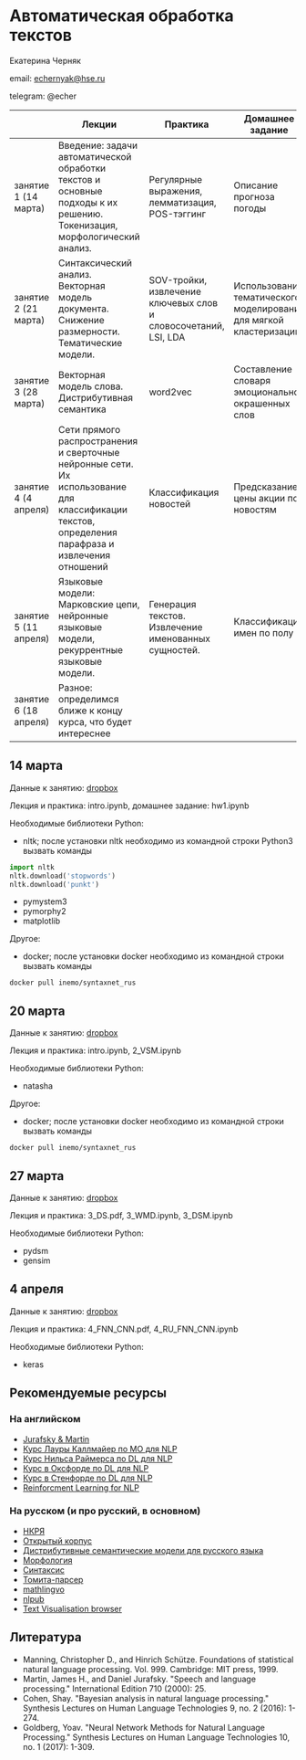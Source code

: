 # Автоматическая обработка текстов 

Екатерина Черняк 

email: echernyak@hse.ru

telegram: @echer


|                       | Лекции                                                                                                                                           | Практика                                                    | Домашнее  задание                                                   |
|-----------------------|--------------------------------------------------------------------------------------------------------------------------------------------------|-------------------------------------------------------------|---------------------------------------------------------------------|
| занятие 1 (14 марта)  | Введение: задачи автоматической обработки текстов и основные подходы к их решению. Токенизация, морфологический анализ.  | Регулярные выражения, лемматизация, POS-тэггинг | Описание прогноза погоды                                            |
| занятие 2 (21 марта)  | Синтаксический анализ. Векторная модель документа. Снижение размерности. Тематические модели.                                                                           | SOV-тройки, извлечение ключевых слов и словосочетаний, LSI, LDA                                               | Использование тематического моделирования для мягкой кластеризации  |
| занятие 3 (28 марта)  | Векторная модель слова. Дистрибутивная семантика                                                                                                 |  word2vec                                                   | Составление словаря эмоционально окрашенных слов                    |
| занятие 4 (4 апреля)  | Сети прямого распространения и сверточные нейронные сети. Их использование для классификации текстов, определения парафраза и извлечения отношений                                                        | Классификация новостей                                      | Предсказание цены акции по новостям                                 |
| занятие 5 (11 апреля) | Языковые модели: Марковские цепи, нейронные языковые модели, рекуррентные языковые модели.                                                       | Генерация текстов. Извлечение именованных сущностей.        | Классификация имен по полу                                          |
| занятие 6 (18 апреля) | Разное: определимся ближе к концу курса, что будет интереснее                                                                                    |                                                             |                                                                     |


## 14 марта

Данные к занятию: [dropbox](https://www.dropbox.com/sh/513tgmhz2ollna5/AAB6W-J3zwKDxKHSUnhjaYINa?dl=0)

Лекция и практика: intro.ipynb,  домашнее задание: hw1.ipynb

Необходимые библиотеки Python:
* nltk; после установки nltk необходимо из командной строки Python3 вызвать команды
```python
import nltk
nltk.download('stopwords')
nltk.download('punkt')
```
* pymystem3
* pymorphy2
* matplotlib

Другое: 
* docker; после установки docker необходимо из командной строки вызвать команды
```
docker pull inemo/syntaxnet_rus
```


## 20 марта

Данные к занятию: [dropbox](https://www.dropbox.com/sh/513tgmhz2ollna5/AAB6W-J3zwKDxKHSUnhjaYINa?dl=0)

Лекция и практика: intro.ipynb, 2_VSM.ipynb

Необходимые библиотеки Python:
* natasha

Другое: 
* docker; после установки docker необходимо из командной строки вызвать команды
```
docker pull inemo/syntaxnet_rus
```


## 27 марта



Данные к занятию: [dropbox](https://www.dropbox.com/s/ksm21a8y6lgl511/all.txt.zip?dl=0)

Лекция и практика: 3_DS.pdf, 3_WMD.ipynb, 3_DSM.ipynb

Необходимые библиотеки Python:
* pydsm
* gensim

## 4 апреля

Данные к занятию: [dropbox](https://www.dropbox.com/sh/513tgmhz2ollna5/AAB6W-J3zwKDxKHSUnhjaYINa?dl=0)

Лекция и практика: 4_FNN_CNN.pdf, 4_RU_FNN_CNN.ipynb

Необходимые библиотеки Python:

* keras






## Рекомендуемые ресурсы
### На английском

* [Jurafsky & Martin](https://web.stanford.edu/~jurafsky/slp3/)
* [Курс Лауры Каллмайер по МО для NLP](https://user.phil.hhu.de/~kallmeyer/MachineLearning/index.html)
* [Курс Нильса Раймерса по DL для NLP](https://github.com/UKPLab/deeplearning4nlp-tutorial)
* [Курс в Оксфорде по DL для NLP](https://github.com/UKPLab/deeplearning4nlp-tutorial)
* [Курс в Стенфорде по DL для NLP](http://cs224d.stanford.edu)
* [Reinforcment Learning for NLP](https://github.com/jiyfeng/rl4nlp)


### На русском (и про русский, в основном)

* [НКРЯ](http://ruscorpora.ru)
* [Открытый корпус](http://opencorpora.org)
* [Дистрибутивные семантические модели для русского языка](http://rusvectores.org/ru/)
* [Морфология](https://tech.yandex.ru/mystem/)
* [Синтаксис](https://habrahabr.ru/post/317564/)
* [Томита-парсер](https://tech.yandex.ru/tomita/)
* [mathlingvo](http://mathlingvo.ru)
* [nlpub](https://nlpub.ru)
* [Text Visualisation browser](http://textvis.lnu.se)



## Литература

* Manning, Christopher D., and Hinrich Schütze. Foundations of statistical natural language processing. Vol. 999. Cambridge: MIT press, 1999.
* Martin, James H., and Daniel Jurafsky. "Speech and language processing." International Edition 710 (2000): 25.
* Cohen, Shay. "Bayesian analysis in natural language processing." Synthesis Lectures on Human Language Technologies 9, no. 2 (2016): 1-274.
* Goldberg, Yoav. "Neural Network Methods for Natural Language Processing." Synthesis Lectures on Human Language Technologies 10, no. 1 (2017): 1-309.
